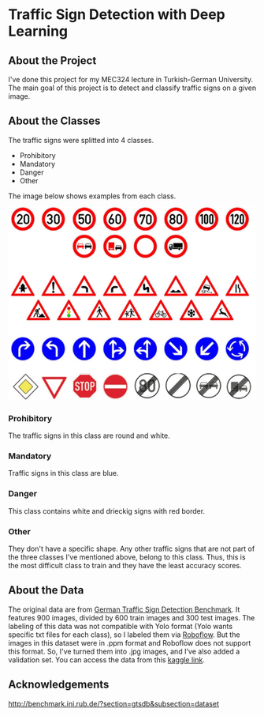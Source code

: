 # Traffic Sign Detection with Deep Learning

## About the Project

I've done this project for my MEC324 lecture in Turkish-German University. The main goal of this project is to detect and classify traffic signs on a given image. 

## About the Classes

The traffic signs were splitted into 4 classes.

<ul>
  <li>Prohibitory</li>
  <li>Mandatory</li>
  <li>Danger</li>
  <li>Other</li>
</ul>

The image below shows examples from each class.

![From top to bottom: Prohibitory, Danger, Mandatory, Other](https://github.com/cagatayp0/GermanTrafficSignDetection/blob/main/Assets/all%20together.png)

### Prohibitory

The traffic signs in this class are round and white.

### Mandatory

Traffic signs in this class are blue.

### Danger

This class contains white and drieckig signs with red border.

### Other

They don't have a specific shape. Any other traffic signs that are not part of the three classes I've mentioned above, belong to this class. Thus, this is the most difficult class to train and they have the least accuracy scores.

## About the Data

The original data are from [German Traffic Sign Detection Benchmark](https://benchmark.ini.rub.de/gtsdb_news.html). It features 900 images, divided by 600 train images and 300 test images. The labeling of this data was not compatible with Yolo format (Yolo wants specific txt files for each class), so I labeled them via [Roboflow](https://roboflow.com/). But the images in this dataset were in .ppm format and Roboflow does not support this format. So, I've turned them into .jpg images, and I've also added a validation set. You can access the data from this [kaggle link](https://www.kaggle.com/aatayparlar/german-traffic-sign-detection-benchmark).

## Acknowledgements

http://benchmark.ini.rub.de/?section=gtsdb&subsection=dataset
